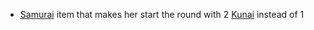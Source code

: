 - [Samurai](/docs/gameplay_spec/characters/samurai.md) item that makes her start
  the round with 2 [Kunai](/docs/gameplay_spec/characters/samurai.md#Kunai)
  instead of 1
